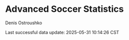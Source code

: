 # Advanced Soccer Statistics
Denis Ostroushko

<!-- gfm -->

Last successful data update: 2025-05-31 10:14:26 CST
